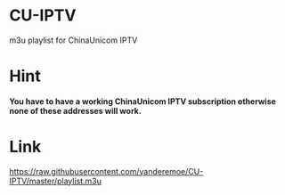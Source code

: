 # CU-IPTV
m3u playlist for ChinaUnicom IPTV

# Hint
#### You have to have a working ChinaUnicom IPTV subscription otherwise none of these addresses will work.

# Link
https://raw.githubusercontent.com/yanderemoe/CU-IPTV/master/playlist.m3u
